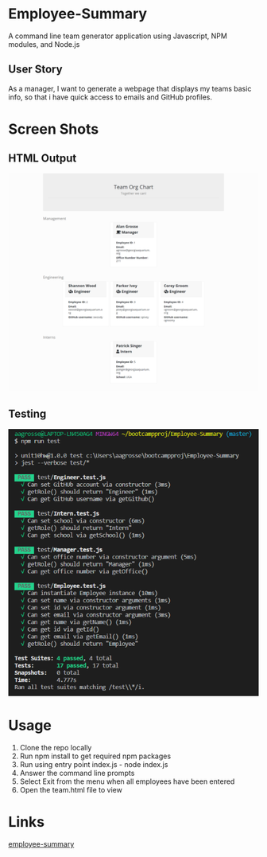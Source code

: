 # Employee-Summary
A command line team generator application using Javascript, NPM modules, and Node.js

## User Story
As a manager, I want to generate a webpage that displays my teams basic info, so that i have quick access to emails and GitHub profiles.

# Screen Shots

## HTML Output
![Output](images/teamOrgChart.png)

## Testing
![Test](images/tests.png)


# Usage
1. Clone the repo locally
2. Run npm install to get required npm packages
3. Run using entry point index.js - node index.js
4. Answer the command line prompts
5. Select Exit from the menu when all employees have been entered
6. Open the team.html file to view

# Links
[employee-summary](https://github.com/aagrosse/Employee-Summary)

